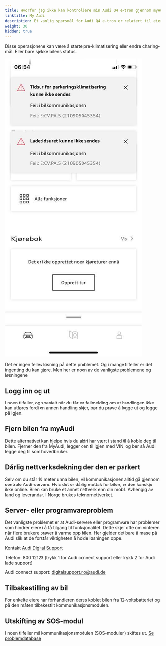 ```yaml
---
title: Hvorfor jeg ikke kan kontrollere min Audi Q4 e-tron gjennom myAudi appen?
linktitle: My Audi
description: Et vanlig spørsmål for Audi Q4 e-tron er relatert til eiere som har problemer med myAudi-appen og utfører operasjoner.  
weight: 30
hidden: true
---
```

<!-- markdownlint-disable MD033 -->
Disse operasjonene kan være å starte pre-klimatisering eller endre charing-mål. Eller bare sjekke bilens status.

![Tilkoblingsproblem](connectissuenb3.jpg "myAudi-feilmelding")

Det er ingen felles løsning på dette problemet. Og i mange tilfeller er det ingenting du kan gjøre. Men her er noen av de vanligste problemene og løsningene

## Logg inn og ut

I noen tilfeller, og spesielt når du får en feilmelding om at handlingen ikke kan utføres fordi en annen handling skjer, bør du prøve å logge ut og logge på igjen.

## Fjern bilen fra myAudi

Dette alternativet kan hjelpe hvis du aldri har vært i stand til å koble deg til bilen. Fjerner den fra MyAudi, legger den til igjen med VIN, og ber så Audi legge deg til som hovedbruker.

## Dårlig nettverksdekning der den er parkert

Selv om du står 10 meter unna bilen, vil kommunikasjonen alltid gå gjennom sentrale Audi-servere. Hvis det er dårlig mottak for bilen, er den kanskje ikke online. Bilen kan bruke et annet nettverk enn din mobil. Avhengig av land og leverandør. I Norge brukes telenornettverket.

## Server- eller programvareproblem

Det vanligste problemet er at Audi-servere eller programvare har problemer som hindrer eiere i å få tilgang til funksjonalitet. Dette skjer ofte
om vinteren når flere brukere prøver å varme opp bilen. Her gjelder det bare å mase på Audi slik at de forstår viktigheten å holde løsningen oppe.

Kontakt [Audi Digital Support](https://my.audi.com/)

Telefon: 800 12123 (trykk 1 for Audi connect support eller trykk 2 for Audi lade support)

Audi connect support:
digitalsupport.no@audi.de

## Tilbakestilling av bil

For enkelte eiere har forhandleren deres koblet bilen fra 12-voltsbatteriet og på den måten tilbakestilt kommunikasjonsmodulen.

## Utskifting av SOS-modul

I noen tilfeller må kommunikasjonsmodulen (SOS-modulen) skiftes ut. [Se problemdatabase](https://github.com/electrichasgoneaudi/q4-e-tron/issues/14)